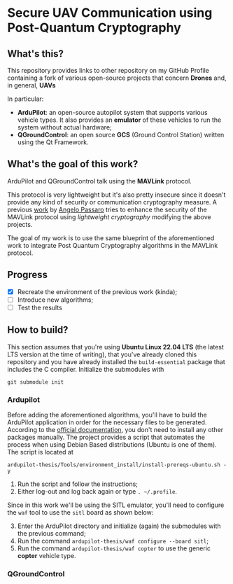 # Secure UAV Communication using Post-Quantum Cryptography

## What's this?
This repository provides links to other repository on my GitHub Profile containing a fork of various open-source projects that concern **Drones** and, in general, **UAVs**

In particular:

- **ArduPilot**: an open-source autopilot system that supports various vehicle types. It also provides an **emulator** of these vehicles to run the system without actual hardware;
- **QGroundControl**: an open source **GCS** (Ground Control Station) written using the Qt Framework.

## What's the goal of this work?
ArduPilot and QGroundControl talk using the **MAVLink** protocol. 

This protocol is very lightweight but it's also pretty insecure since it doesn't provide any kind of security or communication cryptography measure. A previous [work](https://github.com/angelopassaro/SEC-UAV) by [Angelo Passaro](https://github.com/angelopassaro) tries to enhance the security of the MAVLink protocol using *lightweight cryptography* modifying the above projects.

The goal of my work is to use the same blueprint of the aforementioned work to integrate Post Quantum Cryptography algorithms in the MAVLink protocol.

## Progress
- [x] Recreate the environment of the previous work (kinda);
- [ ] Introduce new algorithms;
- [ ] Test the results

## How to build?
This section assumes that you're using **Ubuntu Linux 22.04 LTS** (the latest LTS version at the time of writing), that you've already cloned this repository and you have already installed the `build-essential` package that includes the C compiler. Initialize the submodules with

```
git submodule init
```

### Ardupilot
Before adding the aforementioned algorithms, you'll have to build the ArduPilot application in order for the necessary files to be generated. According to the [official documentation](https://ardupilot.org/dev/docs/building-the-code.html), you don't need to install any other packages manually. The project provides a script that automates the process when using Debian Based distributions (Ubuntu is one of them). The script is located at

```
ardupilot-thesis/Tools/environment_install/install-prereqs-ubuntu.sh -y
```

1. Run the script and follow the instructions;
2. Either log-out and log back again or type `. ~/.profile`.

Since in this work we'll be using the SITL emulator, you'll need to configure the `waf` tool to use the `sitl` board as shown below:

3. Enter the ArduPilot directory and initialize (again) the submodules with the previous command;
4. Run the command `ardupilot-thesis/waf configure --board sitl`;
5. Run the command `ardupilot-thesis/waf copter` to use the generic **copter** vehicle type.

### QGroundControl

